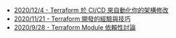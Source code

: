 - [2020/12/4 - Terraform 於 CI/CD 來自動化你的架構修改](https://www.facebook.com/technologynoteniu/posts/175367334297407)
- [2020/11/21 - Terraform 開發的經驗與技巧](https://www.facebook.com/technologynoteniu/posts/163027828864691)
- [2020/9/28 - Terraform Module 依賴性討論](https://www.facebook.com/technologynoteniu/posts/136158074885000)
